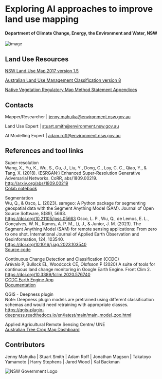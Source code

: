# Exploring AI approaches to improve land use mapping  
#### Department of Climate Change, Energy, the Environment and Water, NSW 
  
![image](https://github.com/user-attachments/assets/efe21bd4-de0e-43b2-87ea-b4c265ee9b80)

  
## Land Use Resources  

[NSW Land Use Map 2017 version 1.5](https://doi.org/10.25948/6fcf-gc02)  
  
[Australian Land Use Management Classification version 8](https://www.agriculture.gov.au/abares/aclump/land-use/alum-classification) 
  
[Native Vegetation Regulatory Map Method Statement Appendices](https://www.environment.nsw.gov.au/-/media/OEH/Corporate-Site/Documents/Animals-and-plants/Biodiversity/native-vegetation-regulatory-map-method-statement-appendices-220038.pdf) 

## Contacts
Mapper/Researcher   | jenny.mahuika@environment.nsw.gov.au  
  
Land Use Expert     | stuart.smith@environment.nsw.gov.au   
  
AI Modelling Expert | adam.roff@environment.nsw.gov.au  

## References and tool links

Super-resolution  
Wang, X., Yu, K., Wu, S., Gu, J., Liu, Y., Dong, C., Loy, C. C., Qiao, Y., & Tang, X. (2018). {ESRGAN:} Enhanced Super-Resolution Generative Adversarial Networks. CoRR, abs/1809.00219.  
http://arxiv.org/abs/1809.00219  
[Colab notebook](https://colab.research.google.com/drive/18phbwA1iYG5VDGN2WjK7WrWYi-FdCHJ5)  

Segmentation  
Wu, Q., & Osco, L. (2023). samgeo: A Python package for segmenting geospatial data with the Segment Anything Model (SAM). Journal of Open Source Software, 8(89), 5663.  
https://doi.org/10.21105/joss.05663 
Osco, L. P., Wu, Q., de Lemos, E. L., Gonçalves, W. N., Ramos, A. P. M., Li, J., & Junior, J. M. (2023). The Segment Anything Model (SAM) for remote sensing applications: From zero to one shot. International Journal of Applied Earth Observation and Geoinformation, 124, 103540.  
https://doi.org/10.1016/j.jag.2023.103540  
[Source code](https://samgeo.gishub.org/)  

Continuous Change Detection and Classification (CCDC)  
Arévalo P, Bullock EL, Woodcock CE, Olofsson P (2020) A suite of tools for continuous land change monitoring in Google Earth Engine. Front Clim 2.  
https://doi.org/10.3389/fclim.2020.576740  
[CCDC Earth Engine App](https://parevalo-bu.users.earthengine.app/view/visualize-ccdc)  
[Documentation](https://gee-ccdc-tools.readthedocs.io/en/latest/ccdc_viz.html)  

QGIS - Deepness plugin  
Note: Deepness plugin models are pretrained using different classification schemas and would need retraining with appropriate classes.  
https://qgis-plugin-deepness.readthedocs.io/en/latest/main/main_model_zoo.html  

Applied Agricultural Remote Sensing Centre/ UNE  
[Australian Tree Crop Map Dashboard](https://experience.arcgis.com/experience/6cde8c0467e542398fb0afd1dde48a73/page/Page-1/)
  
## Contributors  
Jenny Mahuika | Stuart Smith | Adam Roff | Jonathan Magson | Takatoyo Yamamoto | Harry Stephens | Jared Wood  | Kal Backman

![NSW Government Logo](https://www.environment.nsw.gov.au/-/media/OEH/Corporate-Site/Logos/nsw-government-logo.svg)
